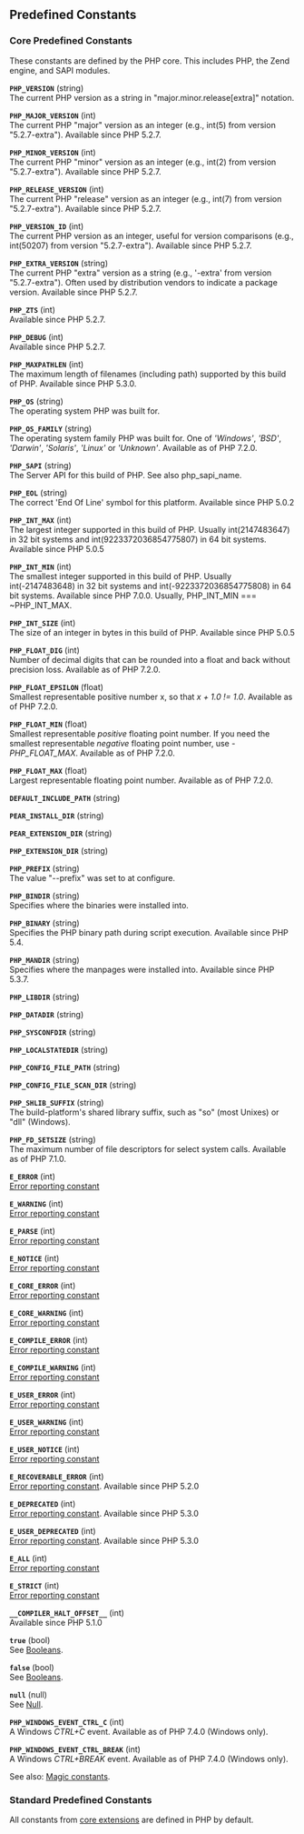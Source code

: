 Predefined Constants
--------------------

### Core Predefined Constants

These constants are defined by the PHP core. This includes PHP, the Zend
engine, and SAPI modules.

**`PHP_VERSION`** (<span class="type">string</span>)  
<span class="simpara"> The current PHP version as a string in
"major.minor.release\[extra\]" notation. </span>

**`PHP_MAJOR_VERSION`** (<span class="type">int</span>)  
<span class="simpara"> The current PHP "major" version as an integer
(e.g., int(5) from version "5.2.7-extra"). Available since PHP 5.2.7.
</span>

**`PHP_MINOR_VERSION`** (<span class="type">int</span>)  
<span class="simpara"> The current PHP "minor" version as an integer
(e.g., int(2) from version "5.2.7-extra"). Available since PHP 5.2.7.
</span>

**`PHP_RELEASE_VERSION`** (<span class="type">int</span>)  
<span class="simpara"> The current PHP "release" version as an integer
(e.g., int(7) from version "5.2.7-extra"). Available since PHP 5.2.7.
</span>

**`PHP_VERSION_ID`** (<span class="type">int</span>)  
<span class="simpara"> The current PHP version as an integer, useful for
version comparisons (e.g., int(50207) from version "5.2.7-extra").
Available since PHP 5.2.7. </span>

**`PHP_EXTRA_VERSION`** (<span class="type">string</span>)  
<span class="simpara"> The current PHP "extra" version as a string
(e.g., '-extra' from version "5.2.7-extra"). Often used by distribution
vendors to indicate a package version. Available since PHP 5.2.7.
</span>

**`PHP_ZTS`** (<span class="type">int</span>)  
<span class="simpara"> Available since PHP 5.2.7. </span>

**`PHP_DEBUG`** (<span class="type">int</span>)  
<span class="simpara"> Available since PHP 5.2.7. </span>

**`PHP_MAXPATHLEN`** (<span class="type">int</span>)  
<span class="simpara"> The maximum length of filenames (including path)
supported by this build of PHP. Available since PHP 5.3.0. </span>

**`PHP_OS`** (<span class="type">string</span>)  
<span class="simpara"> The operating system PHP was built for. </span>

**`PHP_OS_FAMILY`** (<span class="type">string</span>)  
<span class="simpara"> The operating system family PHP was built for.
One of *'Windows'*, *'BSD'*, *'Darwin'*, *'Solaris'*, *'Linux'* or
*'Unknown'*. Available as of PHP 7.2.0. </span>

**`PHP_SAPI`** (<span class="type">string</span>)  
<span class="simpara"> The Server API for this build of PHP. See also
<span class="function">php\_sapi\_name</span>. </span>

**`PHP_EOL`** (<span class="type">string</span>)  
<span class="simpara"> The correct 'End Of Line' symbol for this
platform. Available since PHP 5.0.2 </span>

**`PHP_INT_MAX`** (<span class="type">int</span>)  
<span class="simpara"> The largest integer supported in this build of
PHP. Usually int(2147483647) in 32 bit systems and
int(9223372036854775807) in 64 bit systems. Available since PHP 5.0.5
</span>

**`PHP_INT_MIN`** (<span class="type">int</span>)  
<span class="simpara"> The smallest integer supported in this build of
PHP. Usually int(-2147483648) in 32 bit systems and
int(-9223372036854775808) in 64 bit systems. Available since PHP 7.0.0.
Usually, PHP\_INT\_MIN === \~PHP\_INT\_MAX. </span>

**`PHP_INT_SIZE`** (<span class="type">int</span>)  
<span class="simpara"> The size of an integer in bytes in this build of
PHP. Available since PHP 5.0.5 </span>

**`PHP_FLOAT_DIG`** (<span class="type">int</span>)  
<span class="simpara"> Number of decimal digits that can be rounded into
a float and back without precision loss. Available as of PHP 7.2.0.
</span>

**`PHP_FLOAT_EPSILON`** (<span class="type">float</span>)  
<span class="simpara"> Smallest representable positive number x, so that
*x + 1.0 != 1.0*. Available as of PHP 7.2.0. </span>

**`PHP_FLOAT_MIN`** (<span class="type">float</span>)  
<span class="simpara"> Smallest representable *positive* floating point
number. If you need the smallest representable *negative* floating point
number, use *- PHP\_FLOAT\_MAX*. Available as of PHP 7.2.0. </span>

**`PHP_FLOAT_MAX`** (<span class="type">float</span>)  
<span class="simpara"> Largest representable floating point number.
Available as of PHP 7.2.0. </span>

**`DEFAULT_INCLUDE_PATH`** (<span class="type">string</span>)  
<span class="simpara"> </span>

**`PEAR_INSTALL_DIR`** (<span class="type">string</span>)  
<span class="simpara"> </span>

**`PEAR_EXTENSION_DIR`** (<span class="type">string</span>)  
<span class="simpara"> </span>

**`PHP_EXTENSION_DIR`** (<span class="type">string</span>)  
<span class="simpara"> </span>

**`PHP_PREFIX`** (<span class="type">string</span>)  
<span class="simpara"> The value "--prefix" was set to at configure.
</span>

**`PHP_BINDIR`** (<span class="type">string</span>)  
<span class="simpara"> Specifies where the binaries were installed into.
</span>

**`PHP_BINARY`** (<span class="type">string</span>)  
<span class="simpara"> Specifies the PHP binary path during script
execution. Available since PHP 5.4. </span>

**`PHP_MANDIR`** (<span class="type">string</span>)  
<span class="simpara"> Specifies where the manpages were installed into.
Available since PHP 5.3.7. </span>

**`PHP_LIBDIR`** (<span class="type">string</span>)  
<span class="simpara"> </span>

**`PHP_DATADIR`** (<span class="type">string</span>)  
<span class="simpara"> </span>

**`PHP_SYSCONFDIR`** (<span class="type">string</span>)  
<span class="simpara"> </span>

**`PHP_LOCALSTATEDIR`** (<span class="type">string</span>)  
<span class="simpara"> </span>

**`PHP_CONFIG_FILE_PATH`** (<span class="type">string</span>)  
<span class="simpara"> </span>

**`PHP_CONFIG_FILE_SCAN_DIR`** (<span class="type">string</span>)  
<span class="simpara"> </span>

**`PHP_SHLIB_SUFFIX`** (<span class="type">string</span>)  
<span class="simpara"> The build-platform's shared library suffix, such
as "so" (most Unixes) or "dll" (Windows). </span>

**`PHP_FD_SETSIZE`** (<span class="type">string</span>)  
<span class="simpara"> The maximum number of file descriptors for select
system calls. Available as of PHP 7.1.0. </span>

**`E_ERROR`** (<span class="type">int</span>)  
<span class="simpara">
<a href="/errorfunc/constants.html" class="link">Error reporting constant</a>
</span>

**`E_WARNING`** (<span class="type">int</span>)  
<span class="simpara">
<a href="/errorfunc/constants.html" class="link">Error reporting constant</a>
</span>

**`E_PARSE`** (<span class="type">int</span>)  
<span class="simpara">
<a href="/errorfunc/constants.html" class="link">Error reporting constant</a>
</span>

**`E_NOTICE`** (<span class="type">int</span>)  
<span class="simpara">
<a href="/errorfunc/constants.html" class="link">Error reporting constant</a>
</span>

**`E_CORE_ERROR`** (<span class="type">int</span>)  
<span class="simpara">
<a href="/errorfunc/constants.html" class="link">Error reporting constant</a>
</span>

**`E_CORE_WARNING`** (<span class="type">int</span>)  
<span class="simpara">
<a href="/errorfunc/constants.html" class="link">Error reporting constant</a>
</span>

**`E_COMPILE_ERROR`** (<span class="type">int</span>)  
<span class="simpara">
<a href="/errorfunc/constants.html" class="link">Error reporting constant</a>
</span>

**`E_COMPILE_WARNING`** (<span class="type">int</span>)  
<span class="simpara">
<a href="/errorfunc/constants.html" class="link">Error reporting constant</a>
</span>

**`E_USER_ERROR`** (<span class="type">int</span>)  
<span class="simpara">
<a href="/errorfunc/constants.html" class="link">Error reporting constant</a>
</span>

**`E_USER_WARNING`** (<span class="type">int</span>)  
<span class="simpara">
<a href="/errorfunc/constants.html" class="link">Error reporting constant</a>
</span>

**`E_USER_NOTICE`** (<span class="type">int</span>)  
<span class="simpara">
<a href="/errorfunc/constants.html" class="link">Error reporting constant</a>
</span>

**`E_RECOVERABLE_ERROR`** (<span class="type">int</span>)  
<span class="simpara">
<a href="/errorfunc/constants.html" class="link">Error reporting constant</a>.
Available since PHP 5.2.0 </span>

**`E_DEPRECATED`** (<span class="type">int</span>)  
<span class="simpara">
<a href="/errorfunc/constants.html" class="link">Error reporting constant</a>.
Available since PHP 5.3.0 </span>

**`E_USER_DEPRECATED`** (<span class="type">int</span>)  
<span class="simpara">
<a href="/errorfunc/constants.html" class="link">Error reporting constant</a>.
Available since PHP 5.3.0 </span>

**`E_ALL`** (<span class="type">int</span>)  
<span class="simpara">
<a href="/errorfunc/constants.html" class="link">Error reporting constant</a>
</span>

**`E_STRICT`** (<span class="type">int</span>)  
<span class="simpara">
<a href="/errorfunc/constants.html" class="link">Error reporting constant</a>
</span>

**`__COMPILER_HALT_OFFSET__`** (<span class="type">int</span>)  
<span class="simpara"> Available since PHP 5.1.0 </span>

**`true`** (<span class="type">bool</span>)  
<span class="simpara"> See
<a href="/language/types/boolean.html" class="link">Booleans</a>.
</span>

**`false`** (<span class="type">bool</span>)  
<span class="simpara"> See
<a href="/language/types/boolean.html" class="link">Booleans</a>.
</span>

**`null`** (<span class="type">null</span>)  
<span class="simpara"> See
<a href="/language/types/null.html" class="link">Null</a>. </span>

**`PHP_WINDOWS_EVENT_CTRL_C`** (<span class="type">int</span>)  
<span class="simpara"> A Windows *CTRL+C* event. Available as of PHP
7.4.0 (Windows only). </span>

**`PHP_WINDOWS_EVENT_CTRL_BREAK`** (<span class="type">int</span>)  
<span class="simpara"> A Windows *CTRL+BREAK* event. Available as of PHP
7.4.0 (Windows only). </span>

See also:
<a href="/language/constants/predefined.html" class="link">Magic constants</a>.

### Standard Predefined Constants

All constants from
<a href="/extensions/membership.html#extensions.membership.core" class="link">core extensions</a>
are defined in PHP by default.
